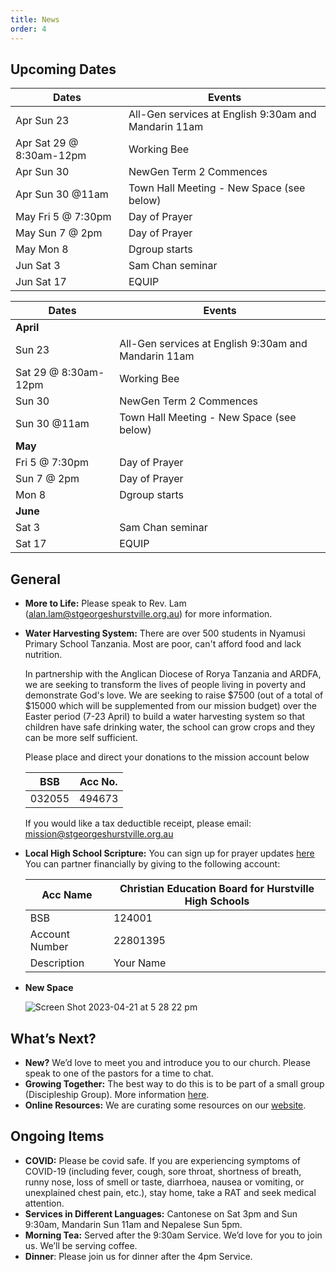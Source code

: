 ```yaml
---
title: News
order: 4
---
```


## Upcoming Dates

| Dates | Events |
| ----------- | ----------- | 
| Apr Sun 23  | All-Gen services at English 9:30am and Mandarin 11am | 
| Apr Sat 29 @ 8:30am-12pm | Working Bee | 
| Apr Sun 30  | NewGen Term 2 Commences | 
| Apr Sun 30 @11am | Town Hall Meeting - New Space (see below) | 
| May Fri 5 @ 7:30pm | Day of Prayer |
| May Sun 7 @ 2pm | Day of Prayer |
| May Mon 8 | Dgroup starts |
| Jun Sat 3 | Sam Chan seminar |
| Jun Sat 17 | EQUIP |

| Dates | Events |
| ----------- | ----------- | 
| **April**    | 
|  Sun 23  | All-Gen services at English 9:30am and Mandarin 11am | 
|  Sat 29 @ 8:30am-12pm | Working Bee | 
|  Sun 30  | NewGen Term 2 Commences | 
|  Sun 30 @11am | Town Hall Meeting - New Space (see below) | 
| **May**  |  | 
|  Fri 5 @ 7:30pm | Day of Prayer |
|  Sun 7 @ 2pm | Day of Prayer |
|  Mon 8 | Dgroup starts |
| **June**  |  | 
|  Sat 3 | Sam Chan seminar |
|  Sat 17 | EQUIP |


## General
- **More to Life:** Please speak to Rev. Lam (alan.lam@stgeorgeshurstville.org.au) for more information. 
- **Water Harvesting System:** There are over 500 students in Nyamusi Primary School Tanzania. Most are poor, can't afford food and lack nutrition. 

  In partnership with the Anglican Diocese of Rorya Tanzania and ARDFA, we are seeking to transform the lives of people living in poverty and demonstrate God's love. We are seeking to raise $7500 (out of a total of $15000 which will be supplemented from our mission budget) over the Easter period (7-23 April) to build a water harvesting system so that children have safe drinking water, the school can grow crops and they can be more self sufficient. 

  Please place and direct your donations to the mission account below
  
  | BSB | Acc No. |
  | ----------- | ----------- | 
  | 032055 | 494673 | 
  
  

  If you would like a tax deductible receipt, please email: mission@stgeorgeshurstville.org.au
- **Local High School Scripture:** You can sign up for prayer updates [here](https://www.hurstvillesre.com/become-a-supporter.) You can partner financially by giving to the following account: 

  | Acc Name | Christian Education Board for Hurstville High Schools |
  | ----------- | ----------- | 
  | BSB | 124001 | 
  | Account Number | 22801395 | 
  | Description | Your Name  | 

- **New Space**

  ![Screen Shot 2023-04-21 at 5 28 22 pm](https://user-images.githubusercontent.com/119166299/233571253-33e3e9ea-0c00-4b75-b178-63d6c1390afe.png)


## What’s Next?
- **New?** We’d love to meet you and introduce you to our church. Please speak to one of the pastors for a time to chat. 
- **Growing Together:** The best way to do this is to be part of a small group (Discipleship Group). More information [here]( https://stgeorgeshurstville.org.au/discipleship-groups). 
- **Online Resources:** We are curating some resources on our [website](https://stgeorgeshurstville.org.au/lets-talk-about-christianity).


## Ongoing Items
- **COVID:** Please be covid safe. If you are experiencing symptoms of COVID-19 (including fever, cough, sore throat, shortness of breath, runny nose, loss of smell or taste, diarrhoea, nausea or vomiting, or unexplained chest pain, etc.), stay home, take a RAT and seek medical attention.
- **Services in Different Languages:** Cantonese on Sat 3pm and Sun 9:30am, Mandarin Sun 11am and Nepalese Sun 5pm. 
- **Morning Tea:** Served after the 9:30am Service. We’d love for you to join us. We’ll be serving coffee. 
- **Dinner**: Please join us for dinner after the 4pm Service.
